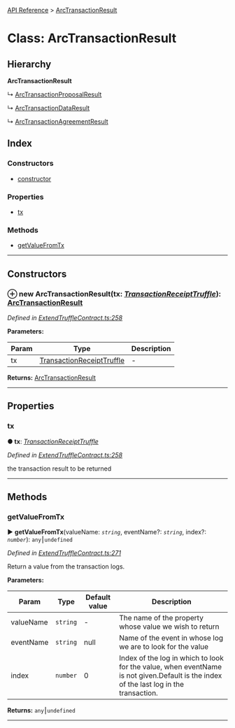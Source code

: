 [API Reference](../README.md) > [ArcTransactionResult](../classes/ArcTransactionResult.md)



# Class: ArcTransactionResult

## Hierarchy

**ArcTransactionResult**

↳  [ArcTransactionProposalResult](ArcTransactionProposalResult.md)




↳  [ArcTransactionDataResult](ArcTransactionDataResult.md)




↳  [ArcTransactionAgreementResult](ArcTransactionAgreementResult.md)








## Index

### Constructors

* [constructor](ArcTransactionResult.md#constructor)


### Properties

* [tx](ArcTransactionResult.md#tx)


### Methods

* [getValueFromTx](ArcTransactionResult.md#getValueFromTx)



---
## Constructors
<a id="constructor"></a>


### ⊕ **new ArcTransactionResult**(tx: *[TransactionReceiptTruffle](../interfaces/TransactionReceiptTruffle.md)*): [ArcTransactionResult](ArcTransactionResult.md)


*Defined in [ExtendTruffleContract.ts:258](https://github.com/daostack/arc.js/blob/caacbb2/lib/ExtendTruffleContract.ts#L258)*



**Parameters:**

| Param | Type | Description |
| ------ | ------ | ------ |
| tx | [TransactionReceiptTruffle](../interfaces/TransactionReceiptTruffle.md)   |  - |





**Returns:** [ArcTransactionResult](ArcTransactionResult.md)

---


## Properties
<a id="tx"></a>

###  tx

**●  tx**:  *[TransactionReceiptTruffle](../interfaces/TransactionReceiptTruffle.md)* 

*Defined in [ExtendTruffleContract.ts:258](https://github.com/daostack/arc.js/blob/caacbb2/lib/ExtendTruffleContract.ts#L258)*



the transaction result to be returned




___


## Methods
<a id="getValueFromTx"></a>

###  getValueFromTx

► **getValueFromTx**(valueName: *`string`*, eventName?: *`string`*, index?: *`number`*): `any`⎮`undefined`



*Defined in [ExtendTruffleContract.ts:271](https://github.com/daostack/arc.js/blob/caacbb2/lib/ExtendTruffleContract.ts#L271)*



Return a value from the transaction logs.


**Parameters:**

| Param | Type | Default value | Description |
| ------ | ------ | ------ | ------ |
| valueName | `string`  | - |   The name of the property whose value we wish to return |
| eventName | `string`  |  null |   Name of the event in whose log we are to look for the value |
| index | `number`  | 0 |   Index of the log in which to look for the value, when eventName is not given.Default is the index of the last log in the transaction. |





**Returns:** `any`⎮`undefined`





___


